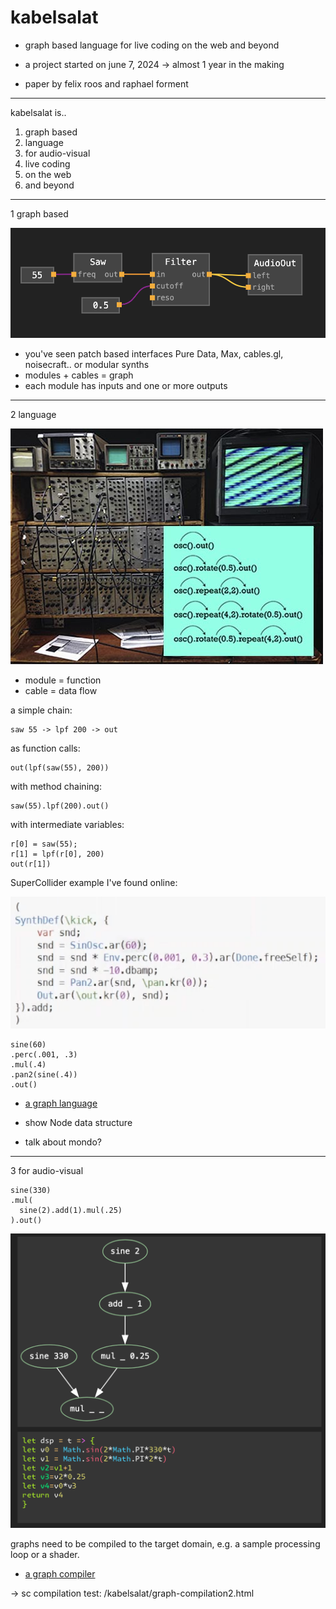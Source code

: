 # kabelsalat

- graph based language for live coding on the web and beyond

- a project started on june 7, 2024 -> almost 1 year in the making
- paper by felix roos and raphael forment

---

kabelsalat is..

1. graph based
2. language
3. for audio-visual
4. live coding
5. on the web
6. and beyond

---

1 graph based

<!-- ![graph](./img/pd_graph.png) -->

![graph](./img/nc_graph2.png)

<!-- ![graph](./img/ks_graph.png) -->

- you've seen patch based interfaces Pure Data, Max, cables.gl, noisecraft.. or modular synths
- modules + cables = graph
- each module has inputs and one or more outputs

---

2 language

![hydra chaining](./img/hydra_chaining.jpg)

- module = function
- cable = data flow

a simple chain:

```plaintext
saw 55 -> lpf 200 -> out
```

as function calls:

```plaintext
out(lpf(saw(55), 200))
```

with method chaining:

```plaintext
saw(55).lpf(200).out()
```

with intermediate variables:

```plaintext
r[0] = saw(55);
r[1] = lpf(r[0], 200)
out(r[1])
```

SuperCollider example I've found online:

![nathan ho kick](./img/nathan_ho_kick.png)

```plaintext
sine(60)
.perc(.001, .3)
.mul(.4)
.pan2(sine(.4))
.out()
```

- [a graph language](https://garten.salat.dev/kabelsalat/graph-language.html)

- show Node data structure
- talk about mondo?

---

3 for audio-visual

```plaintext
sine(330)
.mul(
  sine(2).add(1).mul(.25)
).out()
```

![graph](./img/graph_compilation.gif)

graphs need to be compiled to the target domain, e.g. a sample processing loop or a shader.

- [a graph compiler](https://garten.salat.dev/kabelsalat/graph-compilation.html)

-> sc compilation test: /kabelsalat/graph-compilation2.html
